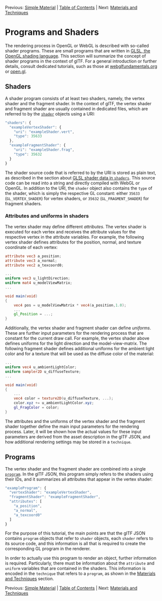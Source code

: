 Previous: [Simple Material](gltfTutorial_011_SimpleMaterial.md) | [Table of Contents](README.md) | Next: [Materials and Techniques](gltfTutorial_013_MaterialsTechniques.md)


# Programs and Shaders

The rendering process in OpenGL or WebGL is described with so-called shader programs. These are small programs that are written in [GLSL, the OpenGL shading language](https://www.opengl.org/documentation/glsl/). This section will summarize the concept of shader programs in the context of glTF. For a general introduction or further details, consult dedicated tutorials, such as those at [webglfundamentals.org](http://webglfundamentals.org/webgl/lessons/webgl-shaders-and-glsl.html) or [open.gl](https://open.gl/drawing#Shaders).


## Shaders

A shader program consists of at least two shaders, namely, the vertex shader and the fragment shader. In the context of glTF, the vertex shader and fragment shader are usually contained in dedicated files, which are referred to by the [`shader`](https://github.com/KhronosGroup/glTF/tree/master/specification#reference-shader) objects using a URI:

```javascript
"shaders": {
  "exampleVertexShader": {
    "uri": "exampleShader.vert",
    "type": 35633
  },
  "exampleFragmentShader": {
    "uri": "exampleShader.frag",
    "type": 35632
  }
}
```

The shader source code that is referred to by the URI is stored as plain text, as described in the section about [GLSL shader data in `shaders`](gltfTutorial_002_BasicGltfStructure.md#glsl-shader-data-in-shaders). This source code can be read into a string and directly compiled with WebGL or OpenGL. In addition to the URI, the `shader` object also contains the `type` of the shader, which is simply the respective GL constant: either `35633` (`GL_VERTEX_SHADER`) for vertex shaders, or `35632` (`GL_FRAGMENT_SHADER`) for fragment shaders.


### Attributes and uniforms in shaders

The vertex shader may define different *attributes*. The vertex shader is executed for each vertex and receives the attribute values for the respective vertex in the attribute variables. For example, the following vertex shader defines attributes for the position, normal, and texture coordinate of each vertex:

```glsl
attribute vec3 a_position;
attribute vec3 a_normal;
attribute vec2 a_texcoord0;

...
uniform vec3 u_lightDirection;
uniform mat4 u_modelViewMatrix;
...

void main(void)
{
    vec4 pos = u_modelViewMatrix * vec4(a_position,1.0);
    ...
    gl_Position = ...;
}
```

Additionally, the vertex shader and fragment shader can define *uniforms*. These are further input parameters for the rendering process that are constant for the current draw call. For example, the vertex shader above defines uniforms for the light direction and the model-view-matrix. The following fragment shader defines additional uniforms for the ambient light color and for a texture that will be used as the diffuse color of the material:

```glsl
...
uniform vec4 u_ambientLightColor;
uniform sampler2D u_diffuseTexture;
...

void main(void)
{
    ...
    vec4 color = texture2D(u_diffuseTexture, ...);
    color.xyz += u_ambientLightColor.xyz;
    gl_FragColor = color;
}
```

The attributes and the uniforms of the vertex shader and the fragment shader together define the main input parameters for the rendering process. Later, it will be shown how the actual values for these input parameters are derived from the asset description in the glTF JSON, and how additional rendering settings may be stored in a `technique`.



## Programs

The vertex shader and the fragment shader are combined into a single [`program`](https://github.com/KhronosGroup/glTF/tree/master/specification#reference-program). In the glTF JSON, this program simply refers to the shaders using their IDs, and it summarizes all attributes that appear in the vertex shader:

```javascript
"exampleProgram": {
  "vertexShader": "exampleVertexShader",
  "fragmentShader": "exampleFragmentShader",
  "attributes": [
    "a_position",
    "a_normal",
    "a_texcoord0"
  ]
}
```


For the purpose of this tutorial, the main points are that the glTF JSON contains `program` objects that refer to `shader` objects, each `shader` refers to its source code, and this information is all that is required to create the corresponding GL program in the renderer.

In order to actually use this program to render an object, further information is required. Particularly, there must be information about the `attribute` and `uniform` variables that are contained in the shaders. This information is encoded in the `technique` that refers to a `program`, as shown in the [Materials and Techniques](gltfTutorial_013_MaterialsTechniques.md) section.



Previous: [Simple Material](gltfTutorial_011_SimpleMaterial.md) | [Table of Contents](README.md) | Next: [Materials and Techniques](gltfTutorial_013_MaterialsTechniques.md)

